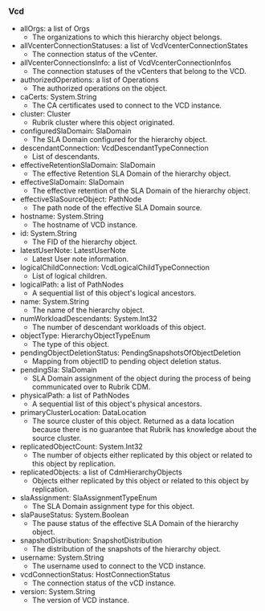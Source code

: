 ### Vcd
- allOrgs: a list of Orgs
  - The organizations to which this hierarchy object belongs.
- allVcenterConnectionStatuses: a list of VcdVcenterConnectionStates
  - The connection status of the vCenter.
- allVcenterConnectionsInfo: a list of VcdVcenterConnectionInfos
  - The connection statuses of the vCenters that belong to the VCD.
- authorizedOperations: a list of Operations
  - The authorized operations on the object.
- caCerts: System.String
  - The CA certificates used to connect to the VCD instance.
- cluster: Cluster
  - Rubrik cluster where this object originated.
- configuredSlaDomain: SlaDomain
  - The SLA Domain configured for the hierarchy object.
- descendantConnection: VcdDescendantTypeConnection
  - List of descendants.
- effectiveRetentionSlaDomain: SlaDomain
  - The effective Retention SLA Domain of the hierarchy object.
- effectiveSlaDomain: SlaDomain
  - The effective retention of the SLA Domain of the hierarchy object.
- effectiveSlaSourceObject: PathNode
  - The path node of the effective SLA Domain source.
- hostname: System.String
  - The hostname of VCD instance.
- id: System.String
  - The FID of the hierarchy object.
- latestUserNote: LatestUserNote
  - Latest User note information.
- logicalChildConnection: VcdLogicalChildTypeConnection
  - List of logical children.
- logicalPath: a list of PathNodes
  - A sequential list of this object's logical ancestors.
- name: System.String
  - The name of the hierarchy object.
- numWorkloadDescendants: System.Int32
  - The number of descendant workloads of this object.
- objectType: HierarchyObjectTypeEnum
  - The type of this object.
- pendingObjectDeletionStatus: PendingSnapshotsOfObjectDeletion
  - Mapping from objectID to pending object deletion status.
- pendingSla: SlaDomain
  - SLA Domain assignment of the object during the process of being communicated over to Rubrik CDM.
- physicalPath: a list of PathNodes
  - A sequential list of this object's physical ancestors.
- primaryClusterLocation: DataLocation
  - The source cluster of this object. Returned as a data location because there is no guarantee that Rubrik has knowledge about the source cluster.
- replicatedObjectCount: System.Int32
  - The number of objects either replicated by this object or related to this object by replication.
- replicatedObjects: a list of CdmHierarchyObjects
  - Objects either replicated by this object or related to this object by replication.
- slaAssignment: SlaAssignmentTypeEnum
  - The SLA Domain assignment type for this object.
- slaPauseStatus: System.Boolean
  - The pause status of the effective SLA Domain of the hierarchy object.
- snapshotDistribution: SnapshotDistribution
  - The distribution of the snapshots of the hierarchy object.
- username: System.String
  - The username used to connect to the VCD instance.
- vcdConnectionStatus: HostConnectionStatus
  - The connection status of the vCD instance.
- version: System.String
  - The version of VCD instance.
